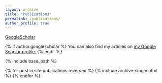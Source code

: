 ```yaml
---
layout: archive
title: "Publications"
permalink: /publications/
author_profile: true
---
```


[GoogleScholar](https://scholar.google.com/citations?user=s0fyR20AAAAJ&hl=en&oi=sra)

{% if author.googlescholar %}
  You can also find my articles on <u><a href="{{author.googlescholar}}">my Google Scholar profile</a>.</u>
{% endif %}

{% include base_path %}

{% for post in site.publications reversed %}
  {% include archive-single.html %}
{% endfor %}
